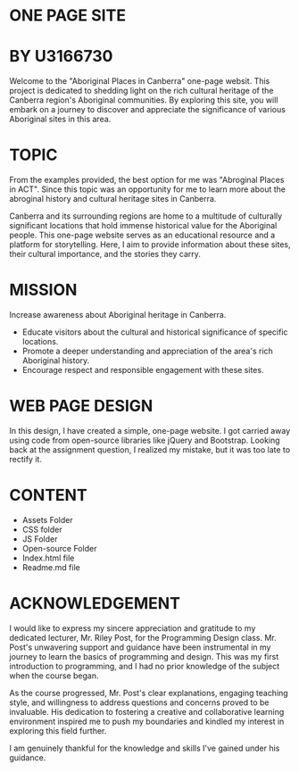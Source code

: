 # ONE PAGE SITE
# BY U3166730
Welcome to the "Aboriginal Places in Canberra" one-page websit. This project is dedicated to shedding light on the rich cultural heritage of the Canberra region's Aboriginal communities. By exploring this site, you will embark on a journey to discover and appreciate the significance of various Aboriginal sites in this area. 

# TOPIC
From the examples provided, the best option for me was "Abroginal Places in ACT". Since this topic was an opportunity for me to learn more about the abroginal history and cultural heritage sites in Canberra.

Canberra and its surrounding regions are home to a multitude of culturally significant locations that hold immense historical value for the Aboriginal people. This one-page website serves as an educational resource and a platform for storytelling. Here, I aim to provide information about these sites, their cultural importance, and the stories they carry.

# MISSION
Increase awareness about Aboriginal heritage in Canberra.
- Educate visitors about the cultural and historical significance of specific locations.
- Promote a deeper understanding and appreciation of the area's rich Aboriginal history.
- Encourage respect and responsible engagement with these sites.

# WEB PAGE DESIGN
In this design, I have created a simple, one-page website. I got carried away using code from open-source libraries like jQuery and Bootstrap. Looking back at the assignment question, I realized my mistake, but it was too late to rectify it.

# CONTENT
- Assets Folder
- CSS folder
- JS Folder 
- Open-source Folder
- Index.html file
- Readme.md file


# ACKNOWLEDGEMENT
I would like to express my sincere appreciation and gratitude to my dedicated lecturer, Mr. Riley Post, for the Programming Design class. Mr. Post's unwavering support and guidance have been instrumental in my journey to learn the basics of programming and design. This was my first introduction to programming, and I had no prior knowledge of the subject when the course began.

As the course progressed, Mr. Post's clear explanations, engaging teaching style, and willingness to address questions and concerns proved to be invaluable. His dedication to fostering a creative and collaborative learning environment inspired me to push my boundaries and kindled my interest in exploring this field further.

I am genuinely thankful for the knowledge and skills I've gained under his guidance.
